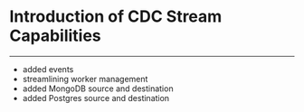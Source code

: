 # Introduction of CDC Stream Capabilities

---

- added events 
- streamlining worker management
- added MongoDB source and destination
- added Postgres source and destination
